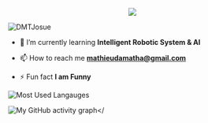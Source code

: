 
<p align="center">
<img src="https://readme-typing-svg.herokuapp.com?font=Fira+Code&center=true&vCenter=true&width=600&height=100&lines=Hi+%F0%9F%91%8B%2C+I'm+Josu%C3%A9+DA-MATHA!;A+learner+in+Intelligent+Robotic+System+%26+AI">
</p>



<p align="left"> <img src="https://komarev.com/ghpvc/?username=DMTJosue&label=Profile%20views&color=0e75b6&style=flat" alt="DMTJosue" /> </p>



- 🔭 I’m currently learning **Intelligent Robotic System & AI**

- 📫 How to reach me **mathieudamatha@gmail.com**

- ⚡ Fun fact **I am Funny**




![Most Used Langauges](https://github-readme-stats.vercel.app/api/top-langs?username=DMTJosue&show_icons=true&locale=en&layout=compact&theme=tokyonight)

![My GitHub activity graph</](https://github-readme-activity-graph.vercel.app/graph?username=DMTJosue&theme=github-compact&bg_color=000000)




